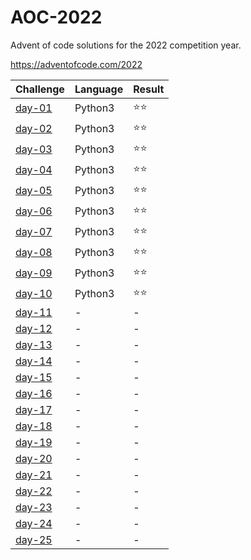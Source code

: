 # AOC-2022
Advent of code solutions for the 2022 competition year.

https://adventofcode.com/2022

| Challenge                  | Language | Result |
| -------------------------- | -------- | ------ |
| [day-01](solutions/day-01) | Python3  | ⭐⭐    |
| [day-02](solutions/day-02) | Python3  | ⭐⭐    |
| [day-03](solutions/day-03) | Python3  | ⭐⭐    |
| [day-04](solutions/day-04) | Python3  | ⭐⭐    |
| [day-05](solutions/day-05) | Python3  | ⭐⭐    |
| [day-06](solutions/day-06) | Python3  | ⭐⭐    |
| [day-07](solutions/day-07) | Python3  | ⭐⭐    |
| [day-08](solutions/day-08) | Python3  | ⭐⭐    |
| [day-09](solutions/day-09) | Python3  | ⭐⭐    |
| [day-10](solutions/day-10) | Python3  | ⭐⭐    |
| [day-11](solutions/day-11) | - | - |
| [day-12](solutions/day-12) | - | - |
| [day-13](solutions/day-13) | - | - |
| [day-14](solutions/day-14) | - | - |
| [day-15](solutions/day-15) | - | - |
| [day-16](solutions/day-16) | - | - |
| [day-17](solutions/day-17) | - | - |
| [day-18](solutions/day-18) | - | - |
| [day-19](solutions/day-19) | - | - |
| [day-20](solutions/day-20) | - | - |
| [day-21](solutions/day-21) | - | - |
| [day-22](solutions/day-22) | - | - |
| [day-23](solutions/day-23) | - | - |
| [day-24](solutions/day-24) | - | - |
| [day-25](solutions/day-25) | - | - |